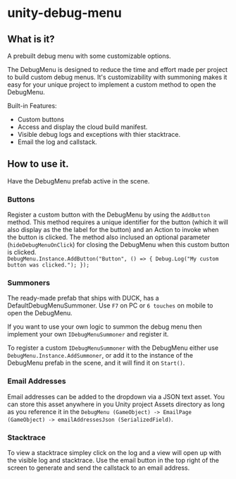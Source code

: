 # unity-debug-menu

## What is it?
A prebuilt debug menu with some customizable options.

The DebugMenu is designed to reduce the time and effort made per project to build custom debug menus. It's customizability with summoning makes it easy for your unique project to implement a custom method to open the DebugMenu.

Built-in Features:
* Custom buttons
* Access and display the cloud build manifest.
* Visible debug logs and exceptions with thier stacktrace.
* Email the log and callstack.

## How to use it.
Have the DebugMenu prefab active in the scene.

### Buttons
Register a custom button with the DebugMenu by using the `AddButton` method. This method requires a unique identifier for the button (which it will also display as the the label for the button) and an Action to invoke when the button is clicked. The method also inclused an optional parameter (`hideDebugMenuOnClick`) for closing the DebugMenu when this custom button is clicked.  
`DebugMenu.Instance.AddButton("Button", () => { Debug.Log("My custom button was clicked."); });`

### Summoners
The ready-made prefab that ships with DUCK, has a DefaultDebugMenuSummoner. Use `F7` on PC or `6 touches` on mobile to open the DebugMenu.

If you want to use your own logic to summon the debug menu then implement your own `IDebugMenuSummoner` and register it.

To register a custom `IDebugMenuSummoner` with the DebugMenu either use `DebugMenu.Instance.AddSummoner`, or add it to the instance of the DebugMenu prefab in the scene, and it will find it on `Start()`.

### Email Addresses
Email addresses can be added to the dropdown via a JSON text asset. You can store this asset anywhere in you Unity project Assets directory as long as you reference it in the `DebugMenu (GameObject) -> EmailPage (GameObject) -> emailAddressesJson (SerializedField)`.

### Stacktrace
To view a stacktrace simpley click on the log and a view will open up with the visible log and stacktrace.
Use the email button in the top right of the screen to generate and send the callstack to an email address.
